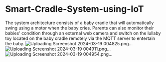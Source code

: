 # Smart-Cradle-System-using-IoT
The system architecture consists of a baby cradle that will automatically swing using a motor when the baby cries. Parents can also monitor their babies' condition through an external web camera and switch on the lullaby toy located on the baby cradle remotely via the MQTT server to entertain the baby.
![Uploading Screenshot 2024-03-19 004825.png…]()
![Uploading Screenshot 2024-03-19 004911.png…]()
![Uploading Screenshot 2024-03-19 004954.png…]()


